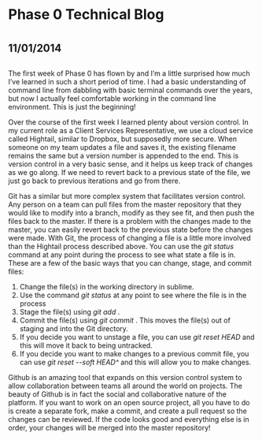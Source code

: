 # Phase 0 Technical Blog <h1>

## 11/01/2014 <h2>

The first week of Phase 0 has flown by and I’m a little surprised how much I’ve learned in such a short period of time. I had a basic understanding of command line from dabbling with basic terminal commands over the years, but now I actually feel comfortable working in the command line environment. This is just the beginning!

Over the course of the first week I learned plenty about version control. In my current role as a Client Services Representative, we use a cloud service called Hightail, similar to Dropbox, but supposedly more secure. When someone on my team updates a file and saves it, the existing filename remains the same but a version number is appended to the end. This is version control in a very basic sense, and it helps us keep track of changes as we go along. If we need to revert back to a previous state of the file, we just go back to previous iterations and go from there.

Git has a similar but more complex system that facilitates version control. Any person on a team can pull files from the master repository that they would like to modify into a branch, modify as they see fit, and then push the files back to the master. If there is a problem with the changes made to the master, you can easily revert back to the previous state before the changes were made. With Git, the process of changing a file is a little more involved than the Hightail process described above. You can use the *git status* command at any point during the process to see what state a file is in. These are a few of the basic ways that you can change, stage, and commit files:

1. Change the file(s) in the working directory in sublime.
2. Use the command *git status* at any point to see where the file is in the process
2. Stage the file(s) using *git add <file>*.
3. Commit the file(s) using *git commit <file>*. This moves the file(s) out of staging and into the Git directory.
4. If you decide you want to unstage a file, you can use *git reset HEAD <file>* and this will move it back to being untracked.
5. If you decide you want to make changes to a previous commit file, you can use *git reset --soft HEAD^ <file>* and this will allow you to make changes.

Github is an amazing tool that expands on this version control system to allow collaboration between teams all around the world on projects. The beauty of Github is in fact the social and collaborative nature of the platform. If you want to work on an open source project, all you have to do is create a separate fork, make a commit, and create a pull request so the changes can be reviewed. If the code looks good and everything else is in order, your changes will be merged into the master repository!



